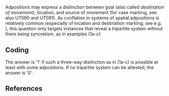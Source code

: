 # [](ParameterTable?__template__=property.md&property=Name#cldf:UT076)

Adpositions may express a distinction between goal (also called *destination of movement*), location, and source of 
movement (for case marking, see also UT090 and UT091). As conflation in systems of spatial adpositions is relatively 
common (especially of location and destination marking; see e.g. [](Source?ref&with_internal_ref_link#cldf:creissels_2012)), this question only targets instances 
that reveal a tripartite system without there being syncretism, as in examples (1a-c):

[](ExampleTable?example_id=1a&with_internal_ref_link#cldf:UT076-1a)

[](ExampleTable?example_id=1b&with_internal_ref_link#cldf:UT076-1b)

[](ExampleTable?example_id=1c&with_internal_ref_link#cldf:UT076-1c)

## Coding

The answer is '1' if such a three-way distinction as in (1a-c) is possible at least with some adpositions. If no tripartite system can be attested, the answer is '0'.

## References

[](Source?cited_only#cldf:__all__)

